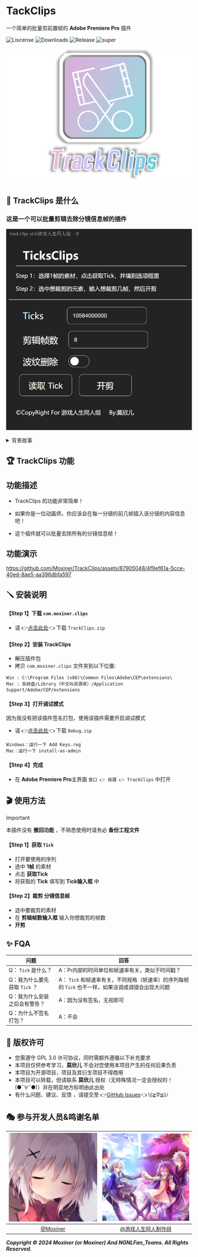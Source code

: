 # TackClips
一个简单的批量剪前置帧的 **Adobe Premiere Pro** 插件


![Liscense](https://img.shields.io/github/license/Moxiner/TrackClips)
![Downloads](https://img.shields.io/github/downloads/Moxiner/TrackClips/total)
![Release](https://img.shields.io/github/v/release/Moxiner/TrackClips)
![super](https://img.shields.io/badge/support--Plugins--version-Nested-red)

![Title](./doc/icon/logo.png)
## 🎁 TrackClips 是什么 
### 这是一个可以批量剪辑去除分镜信息帧的插件
![主界面](./doc/image/TrackClips主界面.png)

<details>
<summary>背景故事</summary>
这其实是游戏人生同人组的专属插件，方便后期老师更方便的处理素材，只不过被我公开了，万一有人用的上呢o((>ω< ))o
</details>

## 🏆 TrackClips 功能
## 功能描述
* TrackClips 的功能非常简单！

* 如果你是一位动画师，你应该会在每一分镜的前几帧插入该分镜的内容信息吧！
* 这个插件就可以批量去除所有的分镜信息帧！


## 功能演示
https://github.com/Moxiner/TrackClips/assets/87905048/4f9ef61a-5cce-40ed-8ae5-aa396dbfa597


## 🪛 安装说明
#### 【Step 1】下载 ```com.moxiner.clips```
* 请 👉[点击此处](https://github.com/Moxiner/TrackClips/releases)👈 下载 ```TrackClips.zip```
#### 【Step 2】安装 TrackClips
* 解压插件包
* 拷贝 ```com.moxiner.clips``` 文件夹到以下位置:





```
Win : C:\Program Files (x86)\Common Files\Adobe\CEP\extensions\
Mac : 系统盘/Library（中文叫资源库）/Application Support/Adobe/CEP/extensions
```
#### 【Step 3】打开调试模式
因为我没有把该插件签名打包，使用该插件需要开启调试模式
* 请 👉[点击此处](https://github.com/Moxiner/TrackClips/releases)👈 下载 ```Debug.zip```

``` 
Windows：运行一下 Add Keys.reg
Mac：运行一下 install-as-admin
```

#### 【Step 4】完成
* 在 **Adobe Premiere Pro**主界面 ```窗口 👉 拓展 👉 TrackClips``` 中打开
## 🎬 使用方法

> [!IMPORTANT]
> 本插件没有 **撤回功能** ，不熟悉使用时请务必 **备份工程文件**

#### 【Step 1】获取  ```Tick``` 
* 打开要使用的序列
* 选中 **1帧** 的素材
* 点击 **获取Tick**
* 将获取的 **Tick** 填写到 **Tick输入框** 中
#### 【Step 2】裁剪 分镜信息帧
* 选中要裁剪的素材
* 在 **剪辑帧数输入框** 输入你想裁剪的帧数
* **开剪**
  
## ✨ FQA
| 问题 | 回答 |
|------|------|
|Q： ```Tick``` 是什么？|A：Pr内部的时间单位和帧速率有关，类似于时间戳？|
|Q：我为什么要先获取 ```Tick``` ？|A： ```Tick``` 和帧速率有关，不同规格（帧速率）的序列每帧的 ```Tick``` 也不一样，如果没调或调错会出现大问题|
|Q：我为什么安装之后会有警告？|A：因为没有签名，无视即可|
|Q：为什么不签名打包？|A：不会|

## 📑 版权许可


* 您需遵守 GPL 3.0 许可协议，同时需额外遵循以下补充要求
* 本项目仅供参考学习，**莫欣儿** 不会对您使用本项目产生的任何后果负责
* 本项目为开源项目，项目及其衍生项目不得商用
* 本项目可以转载，但请联系 **莫欣儿** 授权（无特殊情况一定会授权的！(●ˇ∀ˇ●)）并在明显地方标明由此出处
* 有什么问题、建议、反馈 ，请提交至 👉[GitHub Issues](https://github.com/Moxiner/TrackClips/issues)👈 \\(≧∇≦)ﾉ

## 🎭 参与开发人员&鸣谢名单

|  ![Moxiner](./doc/avatar/Moxiner.png)     |  ![NGNLFanTeam](./doc/avatar/NGNLFanTeam.png) 
| :-----------:  | :-----------:  | 
|              [@Moxiner](https://github.com/Moxiner)                    |     [@游戏人生同人制作组](https://space.bilibili.com/3493272810949012?spm_id_from=333.337.search-card.all.click)    |                            

___Copyright © 2024 Moxiner (or Moxiner) And NGNLFan_Teams. All Rights Reserved.___
